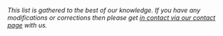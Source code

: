 


*This list is gathered to the best of our knowledge. If you have any modifications or corrections then please get [in contact via our contact page](/contacts.html) with us.*

